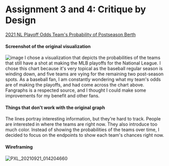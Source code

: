 # Assignment 3 and 4: Critique by Design
[2021 NL Playoff Odds Team's Probability of Postseason Berth](https://www.fangraphs.com/standings/playoff-odds-graphs?lg=NL&div=A&stat=poff&year=2021)

#### Screenshot of the original visualization

![image](https://user-images.githubusercontent.com/78521868/134104662-b7b2c3ac-5f70-441a-8bd9-ec2161f98e90.png)
I chose a visualization that depicts the probabilities of the teams that still have a shot at making the MLB playoffs for the National League. I chose this chart because it's very topical as the baseball regular season is winding down, and five teams are vying for the remaining two post-season spots. As a baseball fan, I am constantly wondering what my team's odds are of making the playoffs, and had come across the chart above. Fangraphs is a respected source, and I thought I could make some improvements for my benefit and other fans. 
#### Things that don't work with the original graph

The lines portray interesting information, but they're hard to track. People are interested in where the teams are right now. They also introduce too much color.  Instead of showing the probabilities of the teams over time, I decided to focus on the endpoints to show each team's chances right now.  

#### Wireframing
![PXL_20210921_014204660](https://user-images.githubusercontent.com/78521868/134105772-936afbdf-3a19-4ce5-a781-8f699735b3b1.jpg)
